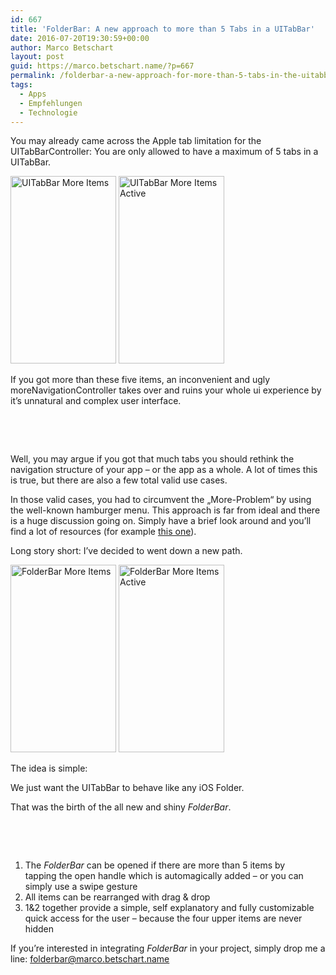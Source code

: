 ```yaml
---
id: 667
title: 'FolderBar: A new approach to more than 5 Tabs in a UITabBar'
date: 2016-07-20T19:30:59+00:00
author: Marco Betschart
layout: post
guid: https://marco.betschart.name/?p=667
permalink: /folderbar-a-new-approach-for-more-than-5-tabs-in-the-uitabbar/
tags:
  - Apps
  - Empfehlungen
  - Technologie
---
```

You may already came across the Apple tab limitation for the UITabBarController: You are only allowed to have a maximum of 5 tabs in a UITabBar.

[<img class="alignleft wp-image-671 size-medium" src="uploads/2016/07/UITabBar-More-Items-169x300.png" alt="UITabBar More Items" width="169" height="300" srcset="uploads/2016/07/UITabBar-More-Items-169x300.png 169w, uploads/2016/07/UITabBar-More-Items-576x1024.png 576w, uploads/2016/07/UITabBar-More-Items-108x192.png 108w, uploads/2016/07/UITabBar-More-Items.png 750w" sizes="(max-width: 169px) 100vw, 169px" />](uploads/2016/07/UITabBar-More-Items.png) [<img class="alignleft wp-image-670 size-medium" src="uploads/2016/07/UITabBar-More-Items-Active-169x300.png" alt="UITabBar More Items Active" width="169" height="300" srcset="uploads/2016/07/UITabBar-More-Items-Active-169x300.png 169w, uploads/2016/07/UITabBar-More-Items-Active-576x1024.png 576w, uploads/2016/07/UITabBar-More-Items-Active-108x192.png 108w, uploads/2016/07/UITabBar-More-Items-Active.png 750w" sizes="(max-width: 169px) 100vw, 169px" />](uploads/2016/07/UITabBar-More-Items-Active.png)

If you got more than these five items, an inconvenient and ugly moreNavigationController takes over and ruins your whole ui experience by it&#8217;s unnatural and complex user interface.

&nbsp;

&nbsp;

Well, you may argue if you got that much tabs you should rethink the navigation structure of your app &#8211; or the app as a whole. A lot of times this is true, but there are also a few total valid use cases.

In those valid cases, you had to circumvent the &#8222;More-Problem&#8220; by using the well-known hamburger menu. This approach is far from ideal and there is a huge discussion going on. Simply have a brief look around and you&#8217;ll find a lot of resources (for example [this one](https://lmjabreu.com/post/why-and-how-to-avoid-hamburger-menus/)).

Long story short: I&#8217;ve decided to went down a new path.

[<img class="alignleft wp-image-669 size-medium" src="uploads/2016/07/FolderBar-More-Items-169x300.png" alt="FolderBar More Items" width="169" height="300" srcset="uploads/2016/07/FolderBar-More-Items-169x300.png 169w, uploads/2016/07/FolderBar-More-Items-576x1024.png 576w, uploads/2016/07/FolderBar-More-Items-108x192.png 108w, uploads/2016/07/FolderBar-More-Items.png 750w" sizes="(max-width: 169px) 100vw, 169px" />](uploads/2016/07/FolderBar-More-Items.png) [<img class="alignleft wp-image-668 size-medium" src="uploads/2016/07/FolderBar-More-Items-Active-169x300.png" alt="FolderBar More Items Active" width="169" height="300" srcset="uploads/2016/07/FolderBar-More-Items-Active-169x300.png 169w, uploads/2016/07/FolderBar-More-Items-Active-576x1024.png 576w, uploads/2016/07/FolderBar-More-Items-Active-108x192.png 108w, uploads/2016/07/FolderBar-More-Items-Active.png 750w" sizes="(max-width: 169px) 100vw, 169px" />](uploads/2016/07/FolderBar-More-Items-Active.png)

The idea is simple:

We just want the UITabBar to behave like any iOS Folder.

That was the birth of the all new and shiny _FolderBar_.

&nbsp;

&nbsp;

  1. The _FolderBar_ can be opened if there are more than 5 items by tapping the open handle which is automagically added &#8211; or you can simply use a swipe gesture
  2. All items can be rearranged with drag & drop
  3. 1&2 together provide a simple, self explanatory and fully customizable quick access for the user &#8211; because the four upper items are never hidden

If you&#8217;re interested in integrating _FolderBar_ in your project, simply drop me a line: <folderbar@marco.betschart.name>

&nbsp;